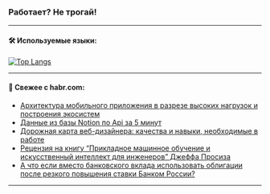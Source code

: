 ### Работает? Не трогай!

---
<!--
#### 🛠️ Technical stack:

![Java](https://img.shields.io/badge/Java-informational?logo=Oracle&style=flat&logoColor=white&color=FF4500)
![Kotlin](https://img.shields.io/badge/Kotlin-informational?logo=Kotlin&style=flat&logoColor=white&color=774D97)
![TS](https://img.shields.io/badge/TypeScript-informational?logo=typeScript&style=flat&logoColor=black&color=017acc)
![Python](https://img.shields.io/badge/Python-informational?logo=Python&style=flat&logoColor=black&color=ffdd54) <br>
![Spring](https://img.shields.io/badge/Spring-informational?logo=Spring&style=flat&logoColor=white&color=6DB33F) 
![SpringBoot](https://img.shields.io/badge/SpringBoot-informational?logo=SpringBoot&style=flat&logoColor=white&color=6DB33F)
![Nest](https://img.shields.io/badge/NestJS-informational?logo=NestJS&style=flat&logoColor=white&color=E0234E) 
![NodeJS](https://img.shields.io/badge/NodeJS-informational?logo=node.js&style=flat&logoColor=white&color=70A760)<br>
![PostgreSQL](https://img.shields.io/badge/PostgreSQL-informational?logo=PostgreSQL&style=flat&logoColor=white&color=DAA520)
![MongoDB](https://img.shields.io/badge/MongoDB-informational?logo=MongoDB&style=flat&logoColor=white&color=870000)
![Apache](https://img.shields.io/badge/Apache-informational?logo=apache&style=flat&logoColor=white&color=f74e28)

___ 
-->

#### 🛠️ Используемые языки:

[![Top Langs](https://github-readme-stats-u2qms2cxw-advtsettinggmailcoms-projects.vercel.app/api/top-langs/?username=zloylis&langs_count=10&hide_title=true&title_color=e6edf3&size_weight=0.5&count_weight=0.5&layout=compact&hide_progress=true&hide_border=true&theme=dracula)](https://github.com/zloylis)

<!---


####  :octocat:&nbsp;&nbsp; Статистика:

![GitHub stats](https://github-readme-stats-u2qms2cxw-advtsettinggmailcoms-projects.vercel.app/api?username=zloylis&show_icons=true&hide_border=true&theme=dracula&title_color=e6edf3&include_all_commits=true&count_private=true&hide_rank=false&hide_title=true&rank_icon=github)
-->
---

#### 💬 Свежее с habr.com:

<!-- BLOG-POST-LIST:START -->
- [Архитектура мобильного приложения в разрезе высоких нагрузок и построения экосистем](https://habr.com/ru/companies/rshb/articles/834428/?utm_source=habrahabr&utm_medium=rss&utm_campaign=834428)
- [Данные из базы Notion по Api за 5 минут](https://habr.com/ru/articles/835370/?utm_source=habrahabr&utm_medium=rss&utm_campaign=835370)
- [Дорожная карта веб-дизайнера: качества и навыки, необходимые в работе](https://habr.com/ru/companies/yandex_praktikum/articles/827362/?utm_source=habrahabr&utm_medium=rss&utm_campaign=827362)
- [Рецензия на книгу “Прикладное машинное обучение и искусственный интеллект для инженеров” Джеффа Просиза](https://habr.com/ru/companies/ssp-soft/articles/835364/?utm_source=habrahabr&utm_medium=rss&utm_campaign=835364)
- [А что если вместо банковского вклада использовать облигации после резкого повышения ставки Банком России?](https://habr.com/ru/articles/835202/?utm_source=habrahabr&utm_medium=rss&utm_campaign=835202)
<!-- BLOG-POST-LIST:END -->

---
